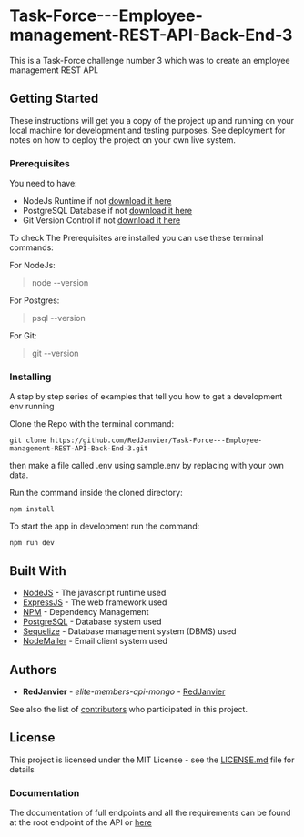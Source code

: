 # Task-Force---Employee-management-REST-API-Back-End-3

This is a Task-Force challenge number 3 which was to create an employee management REST API.

## Getting Started

These instructions will get you a copy of the project up and running on your local machine for development and testing purposes. See deployment for notes on how to deploy the project on your own live system.

### Prerequisites

You need to have:

-   NodeJs Runtime if not [download it here](https://nodejs.org/en/)
-   PostgreSQL Database if not [download it here](https://www.enterprisedb.com/downloads/postgres-postgresql-downloads)
-   Git Version Control if not [download it here](https://git-scm.com/downloads)

To check The Prerequisites are installed you can use these terminal commands:

For NodeJs:

> node --version

For Postgres:

> psql --version

For Git:

> git --version

### Installing

A step by step series of examples that tell you how to get a development env running

Clone the Repo with the terminal command:

```
git clone https://github.com/RedJanvier/Task-Force---Employee-management-REST-API-Back-End-3.git
```

then make a file called .env using sample.env by replacing with your own data.

Run the command inside the cloned directory:

```
npm install
```

To start the app in development run the command:

```
npm run dev
```

## Built With

-   [NodeJS](https://nodejs.org/en/) - The javascript runtime used
-   [ExpressJS](http://expressjs.com//) - The web framework used
-   [NPM](http://npmjs.com/) - Dependency Management
-   [PostgreSQL](https://www.postgres.org/) - Database system used
-   [Sequelize](http://sequelize.org/) - Database management system (DBMS) used
-   [NodeMailer](https://nodemailer.com/about/) - Email client system used

## Authors

-   **RedJanvier** - _elite-members-api-mongo_ - [RedJanvier](https://github.com/RedJanvier/)

See also the list of [contributors](https://github.com/RedJanvier/Task-Force---Employee-management-REST-API-Back-End-3.git/contributors) who participated in this project.

## License

This project is licensed under the MIT License - see the [LICENSE.md](LICENSE.md) file for details

### Documentation

The documentation of full endpoints and all the requirements can be found at the root endpoint of the API or [here](https://documenter.getpostman.com/view/8357211/SzYW2euW?version=latest)

<!-- ## Acknowledgments

-   Hat tip to anyone whose code was used
-   Inspiration
-   etc -->
